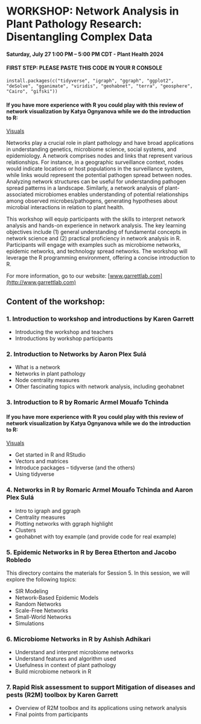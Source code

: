 ﻿# WORKSHOP: Network Analysis in Plant Pathology Research: Disentangling Complex Data
#### Saturday, July 27 1:00 PM – 5:00 PM CDT - Plant Health 2024
#### FIRST STEP: PLEASE PASTE THIS CODE IN YOUR R CONSOLE

```
install.packages(c("tidyverse", "igraph", "ggraph", "ggplot2", "deSolve", "gganimate", "viridis", "geohabnet", "terra", "geosphere", "Cairo", "gifski"))
```

#### If you have more experience with R you could play with this review of network visualization by Katya Ognyanova while we do the introduction to R:
[Visuals](https://kateto.net/network-visualization)


Networks play a crucial role in plant pathology and have broad applications in understanding genetics, microbiome science, social systems, and epidemiology. A network comprises nodes and links that represent various relationships. For instance, in a geographic surveillance context, nodes would indicate locations or host populations in the surveillance system, while links would represent the potential pathogen spread between nodes. Analyzing network structures can be useful for understanding pathogen spread patterns in a landscape. Similarly, a network analysis of plant-associated microbiomes enables understanding of potential relationships among observed microbes/pathogens, generating hypotheses about microbial interactions in relation to plant health. 

This workshop will equip participants with the skills to interpret network analysis and hands-on experience in network analysis. The key learning objectives include (1) general understanding of fundamental concepts in network science and (2) practical proficiency in network analysis in R. Participants will engage with examples such as microbiome networks, epidemic networks, and technology spread networks. The workshop will leverage the R programming environment, offering a concise introduction to R. 

For more information, go to our website: [www.garrettlab.com](http://www.garrettlab.com)

## Content of the workshop:
### 1. Introduction to workshop and introductions by Karen Garrett

- Introducing the workshop and teachers 
- Introductions by workshop participants

### 2. Introduction to Networks by Aaron Plex Sulá

 -  What is a network
 -	Networks in plant pathology
 -	Node centrality measures
 -	Other fascinating topics with network analysis, including geohabnet


### 3. Introduction to R by Romaric Armel Mouafo Tchinda

#### If you have more experience with R you could play with this review of network visualization by Katya Ognyanova while we do the introduction to R:
[Visuals](https://kateto.net/network-visualization)


- Get started in R and RStudio
- Vectors and matrices
- Introduce packages – tidyverse (and the others)
- Using tidyverse

### 4. Networks in R by Romaric Armel Mouafo Tchinda and Aaron Plex Sulá

- Intro to igraph and ggraph
- Centrality measures
- Plotting networks with ggraph highlight
- Clusters
- geohabnet with toy example (and provide code for real example)

### 5. Epidemic Networks in R by Berea Etherton and Jacobo Robledo

This directory contains the materials for Session 5. In this session, we will explore the following topics:

- SIR Modeling
- Network-Based Epidemic Models
- Random Networks
- Scale-Free Networks
- Small-World Networks
- Simulations



### 6. Microbiome Networks in R by Ashish Adhikari

- Understand and interpret microbiome networks
- Understand features and algorithm used
- Usefulness in context of plant pathology
- Build microbiome network in R



### 7. Rapid Risk assessment to support Mitigation of diseases and pests (R2M) toolbox by Karen Garrett

- Overview of R2M toolbox and its applications using network analysis
- Final points from participants
